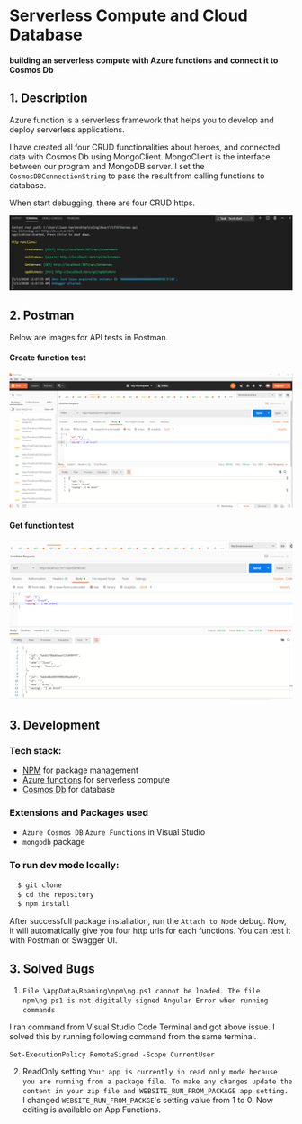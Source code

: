 
# Serverless Compute and Cloud Database

#### building an serverless compute with Azure functions and connect it to Cosmos Db

## 1. Description

Azure function is a serverless framework that helps you to develop and deploy serverless applications. 

I have created all four CRUD functionalities about heroes, and connected data with Cosmos Db using MongoClient. MongoClient is the interface between our program and MongoDB server. I set the `CosmosDBConnectionString` to pass the result from calling functions to database. 

When start debugging, there are four CRUD https.

<img src="Img/http.png" width="700px" />

## 2. Postman 

Below are images for API tests in Postman. 

#### Create function test

<img src="Img/create.png" width="700px" />

#### Get function test

<img src="Img/get.png" width="700px" />

## 3. Development

### Tech stack:

+ [NPM](https://www.npmjs.com/) for package management
+ [Azure functions](https://azure.microsoft.com/en-us/services/functions/?&ef_id=CjwKCAjwkun1BRAIEiwA2mJRWTnECYvz_9H5LYcwGeD4xYNMsMLUJMVdNABo2YQzlaZIEWyizWOu9RoCXqIQAvD_BwE:G:s&OCID=AID2000128_SEM_CjwKCAjwkun1BRAIEiwA2mJRWTnECYvz_9H5LYcwGeD4xYNMsMLUJMVdNABo2YQzlaZIEWyizWOu9RoCXqIQAvD_BwE:G:s&gclid=CjwKCAjwkun1BRAIEiwA2mJRWTnECYvz_9H5LYcwGeD4xYNMsMLUJMVdNABo2YQzlaZIEWyizWOu9RoCXqIQAvD_BwE) for serverless compute
+ [Cosmos Db](https://docs.microsoft.com/en-us/azure/cosmos-db/introduction) for database

### Extensions and Packages used
* `Azure Cosmos DB` `Azure Functions` in Visual Studio
* `mongodb` package

### To run dev mode locally:

```bash
  $ git clone 
  $ cd the repository
  $ npm install
```

After successfull package installation, run the `Attach to Node` debug.
Now, it will automatically give you four http urls for each functions. You can test it with Postman or Swagger UI.

## 3. Solved Bugs

1. `File \AppData\Roaming\npm\ng.ps1 cannot be loaded. The file npm\ng.ps1 is not digitally signed Angular Error when running commands`

I ran command from Visual Studio Code Terminal and got above issue. I solved this by running following command from the same terminal.<br/>

`Set-ExecutionPolicy RemoteSigned -Scope CurrentUser`

2. ReadOnly setting 
`Your app is currently in read only mode because you are running from a package file. To make any changes update the content in your zip file and WEBSITE_RUN_FROM_PACKAGE app setting.`<br/>
I changed `WEBSITE_RUN_FROM_PACKGE`'s setting value from 1 to 0. Now editing is available on App Functions.








